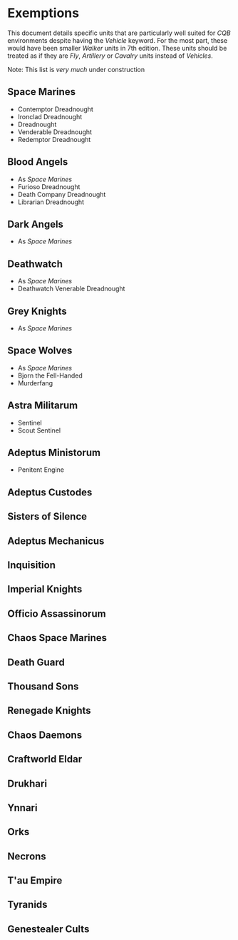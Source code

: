 # Exemptions #

This document details specific units that are particularly well suited for *CQB* environments despite having the *Vehicle* keyword. For the most part, these would have been smaller *Walker* units in 7th edition. These units should be treated as if they are *Fly*, *Artillery* or *Cavalry* units instead of *Vehicles*.

Note: This list is *very much* under construction

## Space Marines ##
* Contemptor Dreadnought
* Ironclad Dreadnought
* Dreadnought
* Venderable Dreadnought
* Redemptor Dreadnought

## Blood Angels ##
* As *Space Marines*
* Furioso Dreadnought
* Death Company Dreadnought
* Librarian Dreadnought

## Dark Angels ##
* As *Space Marines*

## Deathwatch ##
* As *Space Marines*
* Deathwatch Venerable Dreadnought

## Grey Knights ##
* As *Space Marines*

## Space Wolves ##
* As *Space Marines*
* Bjorn the Fell-Handed
* Murderfang

## Astra Militarum ##
* Sentinel
* Scout Sentinel

## Adeptus Ministorum ##
* Penitent Engine

## Adeptus Custodes ##

## Sisters of Silence ##

## Adeptus Mechanicus ##

## Inquisition ##

## Imperial Knights ##

## Officio Assassinorum ##

## Chaos Space Marines ##

## Death Guard ##

## Thousand Sons ##

## Renegade Knights ##

## Chaos Daemons ##

## Craftworld Eldar ##

## Drukhari ##

## Ynnari ##

## Orks ##

## Necrons ##

## T'au Empire ##

## Tyranids ##

## Genestealer Cults ##